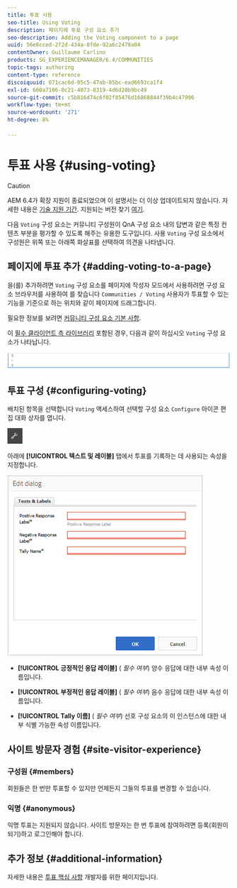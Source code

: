 ```yaml
---
title: 투표 사용
seo-title: Using Voting
description: 페이지에 투표 구성 요소 추가
seo-description: Adding the Voting component to a page
uuid: 56e6cced-2f2d-434a-8fde-92a6c2478a04
contentOwner: Guillaume Carlino
products: SG_EXPERIENCEMANAGER/6.4/COMMUNITIES
topic-tags: authoring
content-type: reference
discoiquuid: 071cac6d-05c5-47ab-85bc-ead6693ca1f4
exl-id: 660a7106-0c21-4073-8319-4d6d20b9bc49
source-git-commit: c5b816d74c6f02f85476d16868844f39b4c47996
workflow-type: tm+mt
source-wordcount: '271'
ht-degree: 8%

---
```


# 투표 사용 {#using-voting}

>[!CAUTION]
>
>AEM 6.4가 확장 지원이 종료되었으며 이 설명서는 더 이상 업데이트되지 않습니다. 자세한 내용은 [기술 지원 기간](https://helpx.adobe.com/kr/support/programs/eol-matrix.html). 지원되는 버전 찾기 [여기](https://experienceleague.adobe.com/docs/).

다음 `Voting` 구성 요소는 커뮤니티 구성원이 QnA 구성 요소 내의 답변과 같은 특정 컨텐츠 부분을 평가할 수 있도록 해주는 유용한 도구입니다. 사용 `Voting` 구성 요소에서 구성원은 위쪽 또는 아래쪽 화살표를 선택하여 의견을 나타냅니다.

## 페이지에 투표 추가 {#adding-voting-to-a-page}

을(를) 추가하려면 `Voting` 구성 요소를 페이지에 작성자 모드에서 사용하려면 구성 요소 브라우저를 사용하여 를 찾습니다 `Communities / Voting` 사용자가 투표할 수 있는 기능을 기준으로 하는 위치와 같이 페이지에 드래그합니다.

필요한 정보를 보려면 [커뮤니티 구성 요소 기본 사항](basics.md).

이 [필수 클라이언트 측 라이브러리](essentials-voting.md#essentials-for-client-side) 포함된 경우, 다음과 같이 하십시오 `Voting` 구성 요소가 나타납니다.

![chlimage_1-307](assets/chlimage_1-307.png)

## 투표 구성 {#configuring-voting}

배치된 항목을 선택합니다 `Voting` 액세스하여 선택할 구성 요소 `Configure` 아이콘 편집 대화 상자를 엽니다.

![chlimage_1-308](assets/chlimage_1-308.png)

아래에 **[!UICONTROL 텍스트 및 레이블]** 탭에서 투표를 기록하는 데 사용되는 속성을 지정합니다.

![chlimage_1-309](assets/chlimage_1-309.png)

* **[!UICONTROL 긍정적인 응답 레이블]**
(
*필수 여부*) 양수 응답에 대한 내부 속성 이름입니다.

* **[!UICONTROL 부정적인 응답 레이블]**
(
*필수 여부*) 음수 응답에 대한 내부 속성 이름입니다.

* **[!UICONTROL Tally 이름]**
(
*필수 여부*) 선호 구성 요소의 이 인스턴스에 대한 내부 식별 가능한 속성 이름입니다.

## 사이트 방문자 경험 {#site-visitor-experience}

### 구성원 {#members}

회원들은 한 번만 투표할 수 있지만 언제든지 그들의 투표를 변경할 수 있습니다.

### 익명 {#anonymous}

익명 투표는 지원되지 않습니다. 사이트 방문자는 한 번 투표에 참여하려면 등록(회원이 되기)하고 로그인해야 합니다.

## 추가 정보 {#additional-information}

자세한 내용은 [투표 핵심 사항](essentials-voting.md) 개발자를 위한 페이지입니다.
